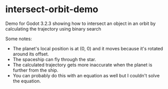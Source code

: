 # intersect-orbit-demo
Demo for Godot 3.2.3 showing how to intersect an object in an orbit by calculating the trajectory using binary search

Some notes:
- The planet's local position is at (0, 0) and it moves because it's rotated around its offset.
- The spaceship can fly through the star.
- The calculated trajectory gets more inaccurate when the planet is further from the ship.
- You can probably do this with an equation as well but I couldn't solve the equation.
